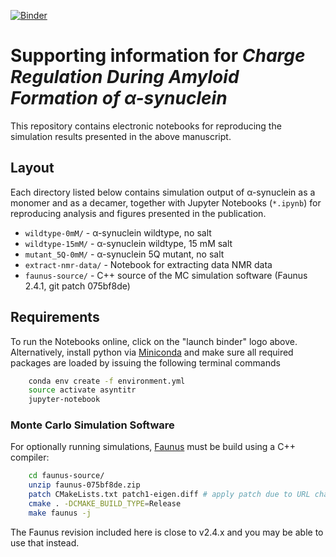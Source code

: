 [![Binder](https://mybinder.org/badge_logo.svg)](https://mybinder.org/v2/gh/mlund/SI-asynuclein-protonation/HEAD?urlpath=lab)

# Supporting information for _Charge Regulation During Amyloid Formation of α-synuclein_

This repository contains electronic notebooks for reproducing the simulation results presented
in the above manuscript.

## Layout

Each directory listed below contains simulation output of α-synuclein as a monomer and as a decamer,
together with Jupyter Notebooks (`*.ipynb`) for reproducing analysis and figures presented in the publication.

- `wildtype-0mM/` - α-synuclein wildtype, no salt
- `wildtype-15mM/` - α-synuclein wildtype, 15 mM salt
- `mutant_5Q-0mM/` - α-synuclein 5Q mutant, no salt
- `extract-nmr-data/` - Notebook for extracting data NMR data
- `faunus-source/` - C++ source of the MC simulation software (Faunus 2.4.1, git patch 075bf8de)

## Requirements

To run the Notebooks online, click on the "launch binder" logo above. Alternatively,
install python via [Miniconda](https://conda.io/miniconda.html) and
make sure all required packages are loaded by issuing the following terminal commands

``` bash
    conda env create -f environment.yml
    source activate asyntitr
    jupyter-notebook
```

### Monte Carlo Simulation Software

For optionally running simulations, [Faunus](https://github.com/mlund/faunus) must be build using a C++ compiler:

``` bash
    cd faunus-source/
    unzip faunus-075bf8de.zip 
    patch CMakeLists.txt patch1-eigen.diff # apply patch due to URL change of dependency
    cmake . -DCMAKE_BUILD_TYPE=Release
    make faunus -j
```

The Faunus revision included here is close to v2.4.x and you may be able to use that instead.
